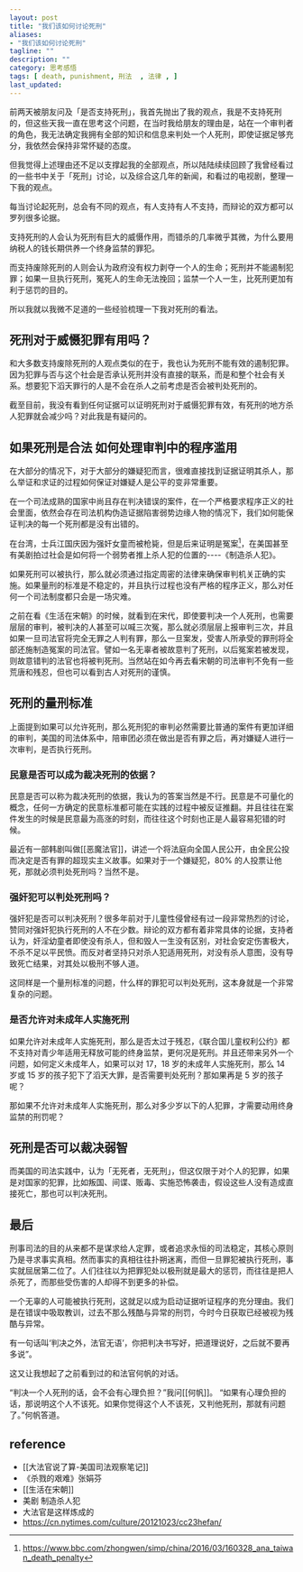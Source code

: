 ```yaml
---
layout: post
title: "我们该如何讨论死刑"
aliases: 
- "我们该如何讨论死刑"
tagline: ""
description: ""
category: 思考感悟
tags: [ death, punishment, 刑法  , 法律 , ]
last_updated:
---
```


前两天被朋友问及「是否支持死刑」，我首先抛出了我的观点，我是不支持死刑的，但这些天我一直在思考这个问题，在当时我给朋友的理由是，站在一个审判者的角色，我无法确定我拥有全部的知识和信息来判处一个人死刑，即使证据足够充分，我依然会保持非常怀疑的态度。

但我觉得上述理由还不足以支撑起我的全部观点，所以陆陆续续回顾了我曾经看过的一些书中关于「死刑」讨论，以及综合这几年的新闻，和看过的电视剧，整理一下我的观点。

每当讨论起死刑，总会有不同的观点，有人支持有人不支持，而辩论的双方都可以罗列很多论据。

支持死刑的人会认为死刑有巨大的威慑作用，而错杀的几率微乎其微，为什么要用纳税人的钱长期供养一个终身监禁的罪犯。

而支持废除死刑的人则会认为政府没有权力剥夺一个人的生命；死刑并不能遏制犯罪；如果一旦执行死刑，冤死人的生命无法挽回；监禁一个人一生，比死刑更加有利于惩罚的目的。

所以我就以我微不足道的一些经验梳理一下我对死刑的看法。

## 死刑对于威慑犯罪有用吗？

和大多数支持废除死刑的人观点类似的在于，我也认为死刑不能有效的遏制犯罪。因为犯罪与否与这个社会是否承认死刑并没有直接的联系，而是和整个社会有关系。想要犯下滔天罪行的人是不会在杀人之前考虑是否会被判处死刑的。

截至目前，我没有看到任何证据可以证明死刑对于威慑犯罪有效，有死刑的地方杀人犯罪就会减少吗？对此我是有疑问的。

## 如果死刑是合法 如何处理审判中的程序滥用

在大部分的情况下，对于大部分的嫌疑犯而言，很难直接找到证据证明其杀人，那么举证和求证的过程如何保证对嫌疑人是公平的变非常重要。

在一个司法成熟的国家中尚且存在判决错误的案件，在一个严格要求程序正义的社会里面，依然会存在司法机构伪造证据陷害弱势边缘人物的情况下，我们如何能保证判决的每一个死刑都是没有出错的。

在台湾，士兵江国庆因为强奸女童而被枪毙，但是后来证明是冤案[^1]，在美国甚至有美剧拍过社会是如何将一个弱势者推上杀人犯的位置的----《制造杀人犯》。

[^1]: <https://www.bbc.com/zhongwen/simp/china/2016/03/160328_ana_taiwan_death_penalty>

如果死刑可以被执行，那么就必须通过指定周密的法律来确保审判机关正确的实施。如果量刑的标准是不稳定的，并且执行过程也没有严格的程序正义，那么对任何一个司法制度都只会是一场灾难。

之前在看《生活在宋朝》的时候，就看到在宋代，即使要判决一个人死刑，也需要层层的审判，被判决的人甚至可以喊三次冤，那么就必须层层上报审判三次，并且如果一旦司法官将完全无罪之人判有罪，那么一旦案发，受害人所承受的罪刑将全部还施制造冤案的司法官。譬如一名无辜者被故意判了死刑，以后冤案若被发现，则故意错判的法官也将被判死刑。当然站在如今再去看宋朝的司法审判不免有一些荒唐和残忍，但也可以看到古人对死刑的谨慎。

## 死刑的量刑标准

上面提到如果可以允许死刑，那么死刑犯的审判必然需要比普通的案件有更加详细的审判，美国的司法体系中，陪审团必须在做出是否有罪之后，再对嫌疑人进行一次审判，是否执行死刑。

### 民意是否可以成为裁决死刑的依据？

民意是否可以称为裁决死刑的依据，我认为的答案当然是不行。民意是不可量化的概念，任何一方确定的民意标准都可能在实践的过程中被反证推翻。并且往往在案件发生的时候是民意最为高涨的时刻，而往往这个时刻也正是人最容易犯错的时候。

最近有一部韩剧叫做[[恶魔法官]]，讲述一个将法庭向全国人民公开，由全民公投而决定是否有罪的超现实主义故事。如果对于一个嫌疑犯，80% 的人投票让他死，那就必须判处死刑吗？当然不是。

### 强奸犯可以判处死刑吗？

强奸犯是否可以判决死刑？很多年前对于儿童性侵曾经有过一段非常热烈的讨论，赞同对强奸犯执行死刑的人不在少数。辩论的双方都有着非常具体的论据，支持者认为，奸淫幼童者即使没有杀人，但和毁人一生没有区别，对社会安定伤害极大，不杀不足以平民愤。而反对者坚持只对杀人犯适用死刑，对没有杀人意图，没有导致死亡结果，对其处以极刑不够人道。

这同样是一个量刑标准的问题，什么样的罪犯可以判处死刑，这本身就是一个非常复杂的问题。

### 是否允许对未成年人实施死刑

如果允许对未成年人实施死刑，那么是否太过于残忍，《联合国儿童权利公约》都不支持对青少年适用无释放可能的终身监禁，更何况是死刑。并且还带来另外一个问题，如何定义未成年人，如果可以对 17，18 岁的未成年人实施死刑，那么 14 岁或 15 岁的孩子犯下了滔天大罪，是否需要判处死刑？那如果再是 5 岁的孩子呢？

那如果不允许对未成年人实施死刑，那么对多少岁以下的人犯罪，才需要动用终身监禁的刑罚呢？

## 死刑是否可以裁决弱智

而美国的司法实践中，认为「无死者，无死刑」，但这仅限于对个人的犯罪，如果是对国家的犯罪，比如叛国、间谍、贩毒、实施恐怖袭击，假设这些人没有造成直接死亡，那也可以判决死刑。

## 最后

刑事司法的目的从来都不是谋求给人定罪，或者追求永恒的司法稳定，其核心原则乃是寻求事实真相。然而事实的真相往往扑朔迷离，而但一旦罪犯被执行死刑，事实就屈居第二位了。人们往往以为把罪犯处以极刑就是最大的惩罚，而往往是把人杀死了，而那些受伤害的人却得不到更多的补偿。

一个无辜的人可能被执行死刑，这就足以成为启动证据听证程序的充分理由。我们是在错误中吸取教训，过去不那么残酷与异常的刑罚，今时今日获取已经被视为残酷与异常。

有一句话叫‘判决之外，法官无语’，你把判决书写好，把道理说好，之后就不要再多说”。

这又让我想起了之前看到过的和法官何帆的对话。

“判决一个人死刑的话，会不会有心理负担？”我问[[何帆]]。 “如果有心理负担的话，那说明这个人不该死。如果你觉得这个人不该死，又判他死刑，那就有问题了。”何帆答道。

## reference

- [[大法官说了算-美国司法观察笔记]]
- 《杀戮的艰难》张娟芬
- [[生活在宋朝]]
- 美剧 制造杀人犯
- 大法官是这样炼成的
- <https://cn.nytimes.com/culture/20121023/cc23hefan/>
